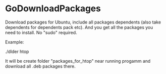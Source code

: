 # GoDownloadPackages
Download packages for Ubuntu, include all packages dependents (also take dependents for dependents pack etc). And you get all the packages you need to install.
No "sudo" required.

Example: 

./dlder htop

It will be create folder "packages_for_htop" near running progamm and download all .deb packages there.

